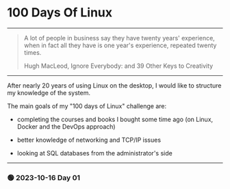 # 100 Days Of Linux

---

> A lot of people in business say they have twenty years' experience, 
> when in fact all they have is one year's experience, repeated twenty times.
> 
> Hugh MacLeod, Ignore Everybody: and 39 Other Keys to Creativity 

---

After nearly 20 years of using Linux on the desktop, I would like to structure my knowledge of the system.

The main goals of my "100 days of Linux" challenge are:

- completing the courses and books I bought some time ago (on Linux, Docker and the DevOps approach)

- better knowledge of networking and TCP/IP issues

- looking at SQL databases from the administrator's side

---

### &#128994; 2023-10-16 Day 01

 
